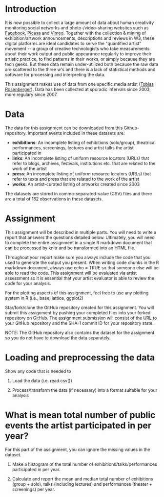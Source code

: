# Introduction

It is now possible to collect a large amount of data about human creativity monitoring social networks and photo-/video-sharing websites such as [Facebook](https://www.facebook.com/tobias.rosenberger.7), [Picasa](http://picasaweb.google.com/tobiasrosenberger80) and [Vimeo](https://vimeo.com/tobiasrosenberger). Together with the collection & mining of exhibition/artwork announcements, descriptions and reviews in W3, these digital platforms are ideal candidates to serve the "quantified artist" movement -- a group of creative technologists who take measurements about their work output and public appearance regularly to improve their artistic practice, to find patterns in their works, or simply because they are tech geeks. But these data remain under-utilized both because the raw data are scattered to the three w's and there is a lack of statistical methods and software for processing and interpreting the data.

This assignment makes use of data from one specific media artist ([Tobias Rosenberger](http://tobiasrosenberger.de/)). Data has been collected at sporadic intervals since 2003, more regulary since 2007. 

# Data

The data for this assignment can be downloaded from this Github-repository. Important events included in these datasets are:

- **exhibitions**: An incomplete listing of exhibitions (solo/group), theatrical performances, screenings, lectures and artist talks the artist participated in
- **links**: An incomplete listing of uniform resource locators (URLs) that refer to blogs, archives, festivals, institutions etc. that are related to the work of the artist
- **press**: An incomplete listing of uniform resource locators (URLs) that refer to texts and press that are related to the work of the artist 
- **works**: An artist-curated listing of artworks created since 2003

The datasets are stored in comma-separated-value (CSV) files and there are a total of 162 observations in these datasets.

# Assignment

This assignment will be described in multiple parts. You will need to write a report that answers the questions detailed below. Ultimately, you will need to complete the entire assignment in a single R markdown document that can be processed by knitr and be transformed into an HTML file.

Throughout your report make sure you always include the code that you used to generate the output you present. When writing code chunks in the R markdown document, always use echo = TRUE so that someone else will be able to read the code. This assignment will be evaluated via artist assessment so it is essential that your artist evaluator is able to review the code for your analysis.

For the plotting aspects of this assignment, feel free to use any plotting system in R (i.e., base, lattice, ggplot2)

Star/fork/clone the GitHub repository created for this assignment. You will submit this assignment by pushing your completed files into your forked repository on GitHub. The assignment submission will consist of the URL to your GitHub repository and the SHA-1 commit ID for your repository state.

NOTE: The GitHub repository also contains the dataset for the assignment so you do not have to download the data separately.

# Loading and preprocessing the data

Show any code that is needed to

1. Load the data (i.e. read.csv())

2. Process/transform the data (if necessary) into a format suitable for your analysis

# What is mean total number of public events the artist participated in per year?

For this part of the assignment, you can ignore the missing values in the dataset.

1. Make a histogram of the total number of exhibitions/talks/performances participated in per year.

2. Calculate and report the mean and median total number of exhibitions (group + solo), talks (including lectures) and performances (theater + screenings) per year.

